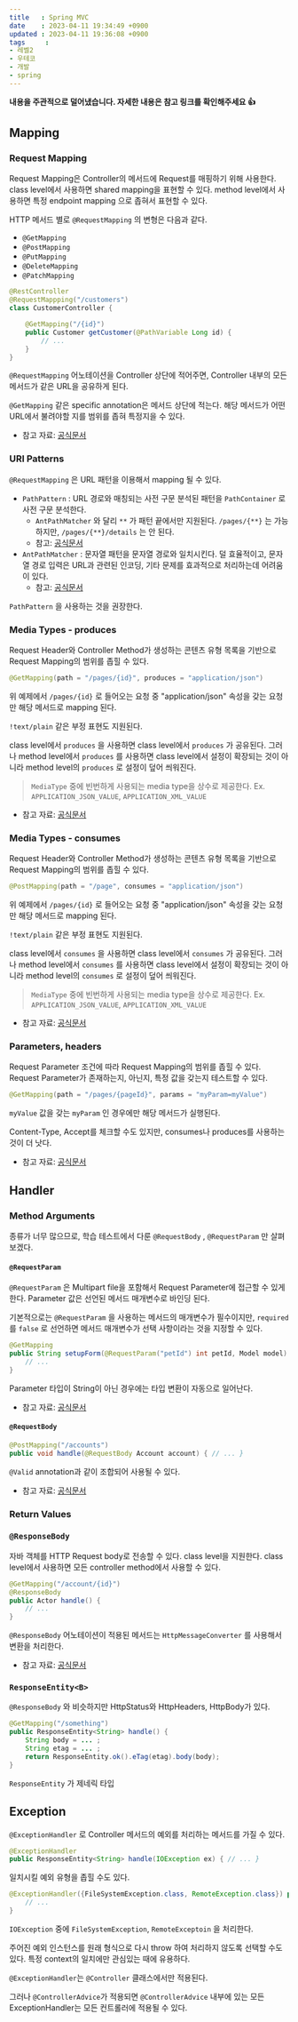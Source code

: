 ```yaml
---
title   : Spring MVC
date    : 2023-04-11 19:34:49 +0900
updated : 2023-04-11 19:36:08 +0900
tags     : 
- 레벨2
- 우테코
- 개발
- spring
---
```


**내용을 주관적으로 덜어냈습니다. 자세한 내용은 참고 링크를 확인해주세요 👍**

## Mapping

### Request Mapping

Request Mapping은 Controller의 메서드에 Request를 매핑하기 위해 사용한다.
class level에서 사용하면 shared mapping을 표현할 수 있다. method level에서 사용하면 특정 endpoint mapping 으로 좁혀서 표현할 수 있다.

HTTP 메서드 별로 `@RequestMapping` 의 변형은 다음과 같다.

-   `@GetMapping`
-   `@PostMapping`
-   `@PutMapping`
-   `@DeleteMapping`
-   `@PatchMapping`

```java
@RestController
@RequestMappping("/customers")
class CustomerController {

	@GetMapping("/{id}")
	public Customer getCustomer(@PathVariable Long id) {
		// ...
	}
}
```

`@RequestMapping` 어노테이션을 Controller 상단에 적어주면, Controller 내부의 모든 메서드가 같은 URL을 공유하게 된다.

`@GetMapping` 같은 specific annotation은 메서드 상단에 적는다. 
해당 메서드가 어떤 URL에서 불려야할 지를 범위를 좁혀 특정지을 수 있다.

- 참고 자료: [공식문서](https://docs.spring.io/spring-framework/docs/current/reference/html/web.html#mvc-ann-requestmapping)

### URI Patterns

`@RequestMapping` 은 URL 패턴을 이용해서 mapping 될 수 있다.

- `PathPattern` : URL 경로와 매칭되는 사전 구문 분석된 패턴을 `PathContainer` 로 사전 구문 분석한다. 
	- `AntPathMatcher` 와 달리 `**` 가 패턴 끝에서만 지원된다. `/pages/{**}` 는 가능하지만, `/pages/{**}/details` 는 안 된다.
	- 참고: [공식문서](https://docs.spring.io/spring-framework/docs/6.0.7/javadoc-api/org/springframework/web/util/pattern/PathPattern.html)
- `AntPathMatcher` : 문자열 패턴을 문자열 경로와 일치시킨다. 덜 효율적이고, 문자열 경로 입력은 URL과 관련된 인코딩, 기타 문제를 효과적으로 처리하는데 어려움이 있다.
	- 참고: [공식문서](https://docs.spring.io/spring-framework/docs/6.0.7/javadoc-api/org/springframework/util/AntPathMatcher.html)

`PathPattern` 을 사용하는 것을 권장한다.

### Media Types - produces

Request Header와 Controller Method가 생성하는 콘텐츠 유형 목록을 기반으로 Request Mapping의 범위를 좁힐 수 있다.

```java
@GetMapping(path = "/pages/{id}", produces = "application/json")
```

위 예제에서 `/pages/{id}` 로 들어오는 요청 중 "application/json" 속성을 갖는 요청만 해당 메서드로 mapping 된다.

`!text/plain` 같은 부정 표현도 지원된다.

class level에서 `produces` 을 사용하면 class level에서 `produces` 가 공유된다.
그러나 method level에서 `produces` 를 사용하면 class level에서 설정이 확장되는 것이 아니라 method level의 `produces` 로 설정이 덮어 씌워진다.

> `MediaType` 중에 빈번하게 사용되는 media type을 상수로 제공한다.
> Ex. `APPLICATION_JSON_VALUE`, `APPLICATION_XML_VALUE` 

- 참고 자료: [공식문서](https://docs.spring.io/spring-framework/docs/current/reference/html/web.html#mvc-ann-requestmapping-produces)

### Media Types - consumes

Request Header와 Controller Method가 생성하는 콘텐츠 유형 목록을 기반으로 Request Mapping의 범위를 좁힐 수 있다.

```java
@PostMapping(path = "/page", consumes = "application/json")
```

위 예제에서 `/pages/{id}` 로 들어오는 요청 중 "application/json" 속성을 갖는 요청만 해당 메서드로 mapping 된다.

`!text/plain` 같은 부정 표현도 지원된다.

class level에서 `consumes` 을 사용하면 class level에서 `consumes` 가 공유된다.
그러나 method level에서 `consumes` 를 사용하면 class level에서 설정이 확장되는 것이 아니라 method level의 `consumes` 로 설정이 덮어 씌워진다.

> `MediaType` 중에 빈번하게 사용되는 media type을 상수로 제공한다.
> Ex. `APPLICATION_JSON_VALUE`, `APPLICATION_XML_VALUE` 

- 참고 자료: [공식문서](https://docs.spring.io/spring-framework/docs/current/reference/html/web.html#mvc-ann-requestmapping-consumes)

### Parameters, headers

Request Parameter 조건에 따라 Request Mapping의 범위를 좁힐 수 있다.
Request Parameter가 존재하는지, 아닌지, 특정 값을 갖는지 테스트할 수 있다.

```java
@GetMapping(path = "/pages/{pageId}", params = "myParam=myValue")
```

`myValue` 값을 갖는 `myParam` 인 경우에만 해당 메서드가 실행된다.

Content-Type, Accept를 체크할 수도 있지만, consumes나 produces를 사용하는 것이 더 낫다.

- 참고 자료: [공식문서](https://docs.spring.io/spring-framework/docs/current/reference/html/web.html#mvc-ann-requestmapping-params-and-headers)

## Handler

### Method Arguments

종류가 너무 많으므로, 학습 테스트에서 다룬 `@RequestBody` , `@RequestParam` 만 살펴보겠다.

#### `@RequestParam`
`@RequestParam` 은 Multipart file을 포함해서 Request Parameter에 접근할 수 있게 한다. Parameter 값은 선언된 메서드 매개변수로 바인딩 된다.

기본적으로는 `@RequestParam` 을 사용하는 메서드의 매개변수가 필수이지만, `required` 를 `false` 로 선언하면 메서드 매개변수가 선택 사항이라는 것을 지정할 수 있다.

```java
@GetMapping
public String setupForm(@RequestParam("petId") int petId, Model model) {
	// ...
}
```

Parameter 타입이 String이 아닌 경우에는 타입 변환이 자동으로 일어난다.

- 참고 자료: [공식문서](https://docs.spring.io/spring-framework/docs/current/reference/html/web.html#mvc-ann-requestparam)

#### `@RequestBody` 

```java
@PostMapping("/accounts") 
public void handle(@RequestBody Account account) { // ... }
```

`@Valid` annotation과 같이 조합되어 사용될 수 있다.

- 참고 자료: [공식문서](https://docs.spring.io/spring-framework/docs/current/reference/html/web.html#mvc-ann-requestbody)

### Return Values

### `@ResponseBody`

자바 객체를 HTTP Request body로 전송할 수 있다.
class level을 지원한다. class level에서 사용하면 모든 controller method에서 사용할 수 있다.

```java
@GetMapping("/account/{id}")
@ResponseBody
public Actor handle() {
	// ...
}
```

`@ResponseBody` 어노테이션이 적용된 메서드는 `HttpMessageConverter` 를 사용해서 변환을 처리한다.

- 참고 자료: [공식문서](https://docs.spring.io/spring-framework/docs/current/reference/html/web.html#mvc-ann-return-types)

### `ResponseEntity<B>`

`@ResponseBody` 와 비슷하지만 HttpStatus와 HttpHeaders, HttpBody가 있다.

```java
@GetMapping("/something")
public ResponseEntity<String> handle() {
	String body = ... ;
	String etag = ... ;
	return ResponseEntity.ok().eTag(etag).body(body);
}
```

`ResponseEntity` 가 제네릭 타입

## Exception

`@ExceptionHandler` 로 Controller 메서드의 예외를 처리하는 메서드를 가질 수 있다.

```java
@ExceptionHandler 
public ResponseEntity<String> handle(IOException ex) { // ... }
```

일치시킬 예외 유형을 좁힐 수도 있다.

```java
@ExceptionHandler({FileSystemException.class, RemoteException.class}) public ResponseEntity<String> handle(IOException ex) { 
	// ...
}
```

`IOException` 중에 `FileSystemException`, `RemoteExceptoin` 을 처리한다.

주어진 예외 인스턴스를 원래 형식으로 다시 throw 하여 처리하지 않도록 선택할 수도 있다. 특정 context의 일치에만 관심있는 때에 유용하다. 

`@ExceptionHandler`는 `@Controller` 클래스에서만 적용된다. 

그러나 `@ControllerAdvice`가 적용되면 `@ControllerAdvice` 내부에 있는 모든 ExceptionHandler는 모든 컨트롤러에 적용될 수 있다.